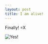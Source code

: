 ```yaml
---
layout: post
title: I am alive!
---
```


Finally! =X

![Yes!](http://media.tumblr.com/tumblr_lfjybgJPTA1qbj8fy.gif)


